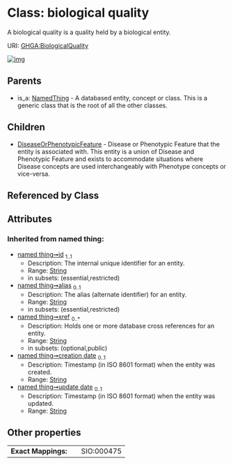 
# Class: biological quality


A biological quality is a quality held by a biological entity.

URI: [GHGA:BiologicalQuality](https://w3id.org/GHGA/BiologicalQuality)


[![img](https://yuml.me/diagram/nofunky;dir:TB/class/[NamedThing],[DiseaseOrPhenotypicFeature],[BiologicalQuality&#124;id(i):string;alias(i):string%20%3F;xref(i):string%20*;creation_date(i):string%20%3F;update_date(i):string%20%3F;schema_type(i):string%20%3F;schema_version(i):string%20%3F]^-[DiseaseOrPhenotypicFeature],[NamedThing]^-[BiologicalQuality])](https://yuml.me/diagram/nofunky;dir:TB/class/[NamedThing],[DiseaseOrPhenotypicFeature],[BiologicalQuality&#124;id(i):string;alias(i):string%20%3F;xref(i):string%20*;creation_date(i):string%20%3F;update_date(i):string%20%3F;schema_type(i):string%20%3F;schema_version(i):string%20%3F]^-[DiseaseOrPhenotypicFeature],[NamedThing]^-[BiologicalQuality])

## Parents

 *  is_a: [NamedThing](NamedThing.md) - A databased entity, concept or class. This is a generic class that is the root of all the other classes.

## Children

 * [DiseaseOrPhenotypicFeature](DiseaseOrPhenotypicFeature.md) - Disease or Phenotypic Feature that the entity is associated with. This entity is a union of Disease and Phenotypic Feature and exists to accommodate situations where Disease concepts are used interchangeably with Phenotype concepts or vice-versa.

## Referenced by Class


## Attributes


### Inherited from named thing:

 * [named thing➞id](named_thing_id.md)  <sub>1..1</sub>
     * Description: The internal unique identifier for an entity.
     * Range: [String](types/String.md)
     * in subsets: (essential,restricted)
 * [named thing➞alias](named_thing_alias.md)  <sub>0..1</sub>
     * Description: The alias (alternate identifier) for an entity.
     * Range: [String](types/String.md)
     * in subsets: (essential,restricted)
 * [named thing➞xref](named_thing_xref.md)  <sub>0..\*</sub>
     * Description: Holds one or more database cross references for an entity.
     * Range: [String](types/String.md)
     * in subsets: (optional,public)
 * [named thing➞creation date](named_thing_creation_date.md)  <sub>0..1</sub>
     * Description: Timestamp (in ISO 8601 format) when the entity was created.
     * Range: [String](types/String.md)
 * [named thing➞update date](named_thing_update_date.md)  <sub>0..1</sub>
     * Description: Timestamp (in ISO 8601 format) when the entity was updated.
     * Range: [String](types/String.md)

## Other properties

|  |  |  |
| --- | --- | --- |
| **Exact Mappings:** | | SIO:000475 |


